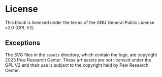 # License

This block is licensed under the terms of the GNU General Public License v2.0 (GPL V2).

## Exceptions

The SVG files in the `assets` directory, which contain the logo, are copyright 2023 Pew Research Center. These art assets are not licensed under the GPL V2 and their use is subject to the copyright held by Pew Research Center.